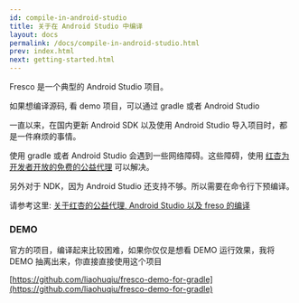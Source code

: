 ```yaml
---
id: compile-in-android-studio
title: 关于在 Android Studio 中编译
layout: docs
permalink: /docs/compile-in-android-studio.html
prev: index.html
next: getting-started.html
---
```


Fresco 是一个典型的 Android Studio 项目。

如果想编译源码, 看 demo 项目，可以通过 gradle 或者 Android Studio

一直以来，在国内更新 Android SDK 以及使用 Android Studio 导入项目时，都是一件麻烦的事情。

使用 gradle 或者 Android Studio 会遇到一些网络障碍。这些障碍，使用 [红杏为开发者开放的免费的公益代理](http://www.liaohuqiu.net/cn/posts/about-red-apricot-and-compiling-fresco/) 可以解决。

另外对于 NDK，因为 Android Studio 还支持不够。所以需要在命令行下预编译。

请参考这里: [关于红杏的公益代理, Android Studio 以及 freso 的编译](http://www.liaohuqiu.net/cn/posts/about-red-apricot-and-compiling-fresco/)

### DEMO

官方的项目，编译起来比较困难，如果你仅仅是想看 DEMO 运行效果，我将 DEMO 抽离出来，你直接直接使用这个项目

[https://github.com/liaohuqiu/fresco-demo-for-gradle](https://github.com/liaohuqiu/fresco-demo-for-gradle)
